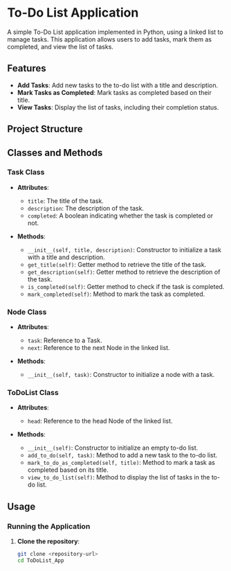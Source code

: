 # To-Do List Application

A simple To-Do List application implemented in Python, using a linked list to manage tasks. This application allows users to add tasks, mark them as completed, and view the list of tasks.

## Features

- **Add Tasks**: Add new tasks to the to-do list with a title and description.
- **Mark Tasks as Completed**: Mark tasks as completed based on their title.
- **View Tasks**: Display the list of tasks, including their completion status.

## Project Structure


## Classes and Methods

### Task Class

- **Attributes**:
  - `title`: The title of the task.
  - `description`: The description of the task.
  - `completed`: A boolean indicating whether the task is completed or not.

- **Methods**:
  - `__init__(self, title, description)`: Constructor to initialize a task with a title and description.
  - `get_title(self)`: Getter method to retrieve the title of the task.
  - `get_description(self)`: Getter method to retrieve the description of the task.
  - `is_completed(self)`: Getter method to check if the task is completed.
  - `mark_completed(self)`: Method to mark the task as completed.

### Node Class

- **Attributes**:
  - `task`: Reference to a Task.
  - `next`: Reference to the next Node in the linked list.

- **Methods**:
  - `__init__(self, task)`: Constructor to initialize a node with a task.

### ToDoList Class

- **Attributes**:
  - `head`: Reference to the head Node of the linked list.

- **Methods**:
  - `__init__(self)`: Constructor to initialize an empty to-do list.
  - `add_to_do(self, task)`: Method to add a new task to the to-do list.
  - `mark_to_do_as_completed(self, title)`: Method to mark a task as completed based on its title.
  - `view_to_do_list(self)`: Method to display the list of tasks in the to-do list.

## Usage

### Running the Application

1. **Clone the repository**:
   ```bash
   git clone <repository-url>
   cd ToDoList_App
